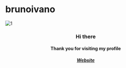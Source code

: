 # brunoivano
![1](https://user-images.githubusercontent.com/107309358/184418536-715522db-2b0e-49d7-89f6-6ff9d786d729.jpg)
<div align="center" dir="auto">
 <h3>Hi there</h3>
  <h4>Thank you for visiting my profile</h4>
<h5>
    <a href="https://ivanobruno.github.io/brunoivano/">Website</a>
  </h5>
</div>

